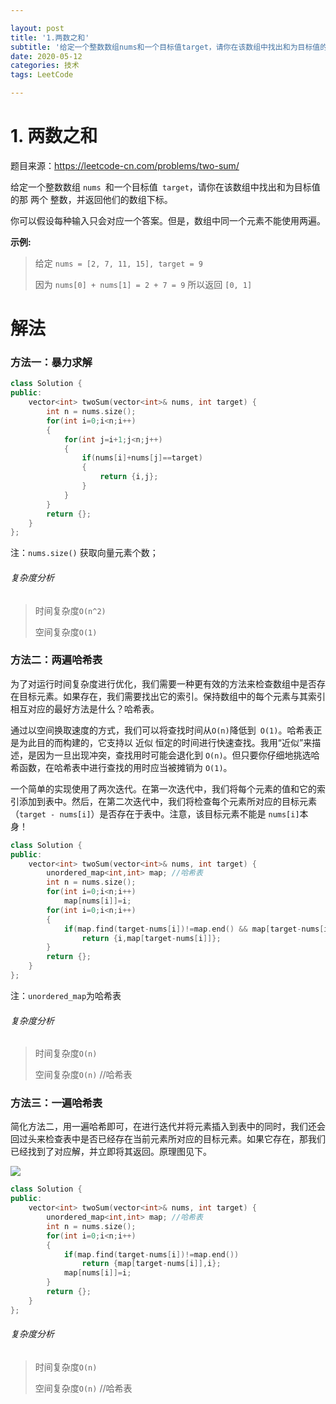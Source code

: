 ```yaml
---

layout: post
title: '1.两数之和'
subtitle: '给定一个整数数组nums和一个目标值target，请你在该数组中找出和为目标值的那两个整数，并返回他们的数组下标。'
date: 2020-05-12
categories: 技术
tags: LeetCode

---
```


# 1. 两数之和

题目来源：https://leetcode-cn.com/problems/two-sum/

给定一个整数数组 `nums `和一个目标值` target`，请你在该数组中找出和为目标值的那 两个 整数，并返回他们的数组下标。

你可以假设每种输入只会对应一个答案。但是，数组中同一个元素不能使用两遍。



**示例:**

> 给定 `nums = [2, 7, 11, 15], target = 9`
>
> 因为 `nums[0] + nums[1] = 2 + 7 = 9`
> 所以返回 `[0, 1]`

# 解法

### 方法一：暴力求解

```c++
class Solution {
public:
    vector<int> twoSum(vector<int>& nums, int target) {
        int n = nums.size();
        for(int i=0;i<n;i++)
        {
            for(int j=i+1;j<n;j++)
            {
                if(nums[i]+nums[j]==target)
                {
                    return {i,j};
                }
            }
        }
        return {};
    }
};
```



注：`nums.size()` 获取向量元素个数；

###### 复杂度分析

> 时间复杂度`O(n^2)`
>
> 空间复杂度`O(1)`

### 方法二：两遍哈希表

为了对运行时间复杂度进行优化，我们需要一种更有效的方法来检查数组中是否存在目标元素。如果存在，我们需要找出它的索引。保持数组中的每个元素与其索引相互对应的最好方法是什么？哈希表。

通过以空间换取速度的方式，我们可以将查找时间从`O(n)`降低到` O(1)`。哈希表正是为此目的而构建的，它支持以 近似 恒定的时间进行快速查找。我用“近似”来描述，是因为一旦出现冲突，查找用时可能会退化到 `O(n)`。但只要你仔细地挑选哈希函数，在哈希表中进行查找的用时应当被摊销为 `O(1)`。

一个简单的实现使用了两次迭代。在第一次迭代中，我们将每个元素的值和它的索引添加到表中。然后，在第二次迭代中，我们将检查每个元素所对应的目标元素（`target - nums[i]`）是否存在于表中。注意，该目标元素不能是 `nums[i]`本身！

```c++
class Solution {
public:
    vector<int> twoSum(vector<int>& nums, int target) {
        unordered_map<int,int> map; //哈希表
        int n = nums.size();
        for(int i=0;i<n;i++)
            map[nums[i]]=i;
        for(int i=0;i<n;i++)
        {
            if(map.find(target-nums[i])!=map.end() && map[target-nums[i]]!=i) //能找到 并且 不是同一元素
                return {i,map[target-nums[i]]};
        }
        return {};
    }
};
```

注：`unordered_map`为哈希表

###### 复杂度分析

> 时间复杂度`O(n)`
>
> 空间复杂度`O(n)` //哈希表

### 方法三：一遍哈希表

简化方法二，用一遍哈希即可，在进行迭代并将元素插入到表中的同时，我们还会回过头来检查表中是否已经存在当前元素所对应的目标元素。如果它存在，那我们已经找到了对应解，并立即将其返回。原理图见下。



![](https://pic.leetcode-cn.com/5c31c1ec3942f46c3bf545653e413c42ef64a697b733c97a4fee8fe946447f46-%E4%B8%A4%E6%95%B0%E4%B9%8B%E5%92%8C.gif)

```c++
class Solution {
public:
    vector<int> twoSum(vector<int>& nums, int target) {
        unordered_map<int,int> map; //哈希表
        int n = nums.size();
        for(int i=0;i<n;i++)
        {
            if(map.find(target-nums[i])!=map.end())
                return {map[target-nums[i]],i};
            map[nums[i]]=i;
        }
        return {};
    }
};
```

###### 复杂度分析

> 时间复杂度`O(n)`
>
> 空间复杂度`O(n)` //哈希表